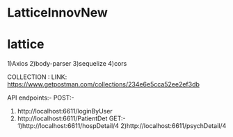 # LatticeInnovNew
# lattice
1)Axios
2)body-parser
3)sequelize
4)cors

COLLECTION : LINK:  https://www.getpostman.com/collections/234e6e5cca52ee2ef3db

API endpoints:-
POST:-
1) http://localhost:6611/loginByUser
2) http://localhost:6611/PatientDet
GET:-
1)http://localhost:6611/hospDetail/4
2)http://localhost:6611/psychDetail/4
